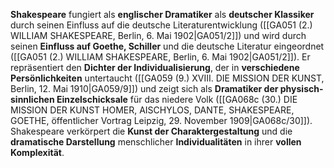 
**Shakespeare** fungiert als **englischer Dramatiker** als **deutscher Klassiker** durch seinen Einfluss auf die deutsche Literaturentwicklung ([[GA051 (2.) WILLIAM SHAKESPEARE, Berlin, 6. Mai 1902|GA051/2]]) und wird durch seinen **Einfluss auf Goethe, Schiller** und die deutsche Literatur eingeordnet ([[GA051 (2.) WILLIAM SHAKESPEARE, Berlin, 6. Mai 1902|GA051/2]]). Er repräsentiert den **Dichter der Individualisierung**, der in **verschiedene Persönlichkeiten** untertaucht ([[GA059 (9.) XVIII. DIE MISSION DER KUNST, Berlin, 12. Mai 1910|GA059/9]]) und zeigt sich als **Dramatiker der physisch-sinnlichen Einzelschicksale** für das niedere Volk ([[GA068c (30.) DIE MISSION DER KUNST HOMER, AISCHYLOS, DANTE, SHAKESPEARE, GOETHE, öffentlicher Vortrag Leipzig, 29. November 1909|GA068c/30]]). Shakespeare verkörpert die **Kunst der Charaktergestaltung** und die **dramatische Darstellung** menschlicher **Individualitäten** in ihrer **vollen Komplexität**.
